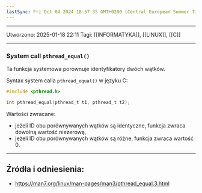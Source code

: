 ```yaml
---
lastSync: Fri Oct 04 2024 18:57:35 GMT+0200 (Central European Summer Time)
---
```


---
Utworzono: 2025-01-18 22:11
Tagi: [[INFORMATYKA]], [[LINUX]], [[C]]

---

### **System call `pthread_equal()`**
Ta funkcja systemowa porównuje identyfikatory dwóch wątków.

Syntax system calla `pthread_equal()` w języku C:

```c
#include <pthread.h>

int pthread_equal(pthread_t t1, pthread_t t2);
```

Wartości zwracane:
- jeżeli ID obu porównywanych wątków są identyczne, funkcja zwraca dowolną wartość niezerową,
- jeżeli ID obu porównywanych wątków są różne, funkcja zwraca wartość 0.



---
## Źródła i odniesienia:
- https://man7.org/linux/man-pages/man3/pthread_equal.3.html